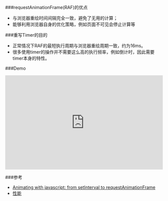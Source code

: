 ###requestAnimationFrame(RAF)的优点
* 与浏览器重绘时间间隔完全一致，避免了无用的计算；
* 能够利用浏览器自身的优化策略，例如页面不可见会停止计算等

###重写Timer的目的
* 正常情况下RAF的最短执行周期与浏览器重绘周期一致，约为16ms。
* 很多使用timer的操作并不需要这么高的执行频率，例如倒计时，因此需要timer本身的特性。

###Demo
<iframe style="width: 100%; height: 300px" src="http://jsfiddle.net/millerchen/CngGh/5/embedded/" allowfullscreen="allowfullscreen" frameborder="0"></iframe>

###参考
* [Animating with javascript: from setInterval to requestAnimationFrame](http://hacks.mozilla.org/2011/08/animating-with-javascript-from-setinterval-to-requestanimationframe/)
* [性能](http://msdn.microsoft.com/library/hh673556.aspx)